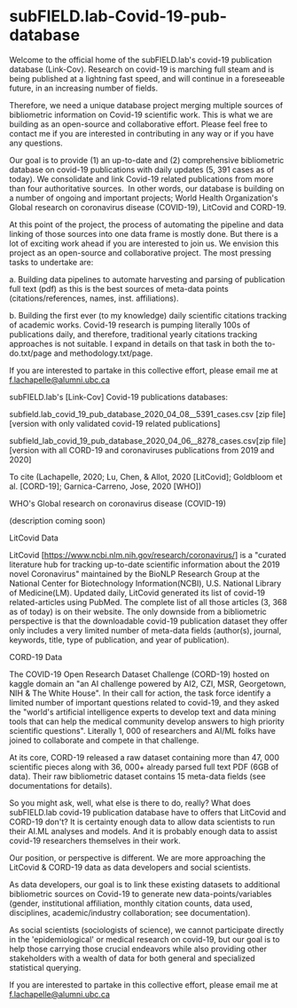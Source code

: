 # subFIELD.lab-Covid-19-pub-database

Welcome to the official home of the subFIELD.lab's covid-19 publication database (Link-Cov). Research on covid-19 is marching full steam and is being published at a lightning fast speed, and will continue in a foreseeable future, in an increasing number of fields.

Therefore, we need a unique database project merging multiple sources of bibliometric information on Covid-19 scientific work. This is what we are building as an open-source and collaborative effort. Please feel free to contact me if you are interested in contributing in any way or if you have any questions.

Our goal is to provide (1) an up-to-date and (2) comprehensive bibliometric database on covid-19 publications with daily updates (5, 391 cases as of today). We consolidate and link Covid-19 related publications from more than four authoritative sources.  In other words, our database is building on a number of ongoing and important projects; World Health Organization's Global research on coronavirus disease (COVID-19), LitCovid and CORD-19.

At this point of the project, the process of automating the pipeline and data linking of those sources into one data frame is mostly done. But there is a lot of exciting work ahead if you are interested to join us. We envision this project as an open-source and collaborative project. The most pressing tasks to undertake are:

a. Building data pipelines to automate harvesting and parsing of publication full text (pdf) as this is the best sources of meta-data points (citations/references, names, inst. affiliations).

b. Building the first ever (to my knowledge) daily scientific citations tracking of academic works. Covid-19 research is pumping literally 100s of publications daily, and therefore, traditional yearly citations tracking approaches is not suitable. I expand in details on that task in both the to-do.txt/page and methodology.txt/page.

If you are interested to partake in this collective effort, please email me at f.lachapelle@alumni.ubc.ca

subFIELD.lab's [Link-Cov] Covid-19 publications databases:

subfield.lab_covid_19_pub_database_2020_04_08__5391_cases.csv [zip file] [version with only validated covid-19 related publications]

subfield_lab_covid_19_pub_database_2020_04_06__8278_cases.csv[zip file] [version with all CORD-19 and coronaviruses publications from 2019 and 2020]

To cite (Lachapelle, 2020; Lu, Chen, & Allot, 2020 [LitCovid]; Goldbloom et al. [CORD-19]; Garnica-Carreno, Jose, 2020 [WHO])

WHO's Global research on coronavirus disease (COVID-19)

(description coming soon)

LitCovid Data

LitCovid [https://www.ncbi.nlm.nih.gov/research/coronavirus/] is a "curated literature hub for tracking up-to-date scientific information about the 2019 novel Coronavirus" maintained by the BioNLP Research Group at the National Center for Biotechnology Information(NCBI), U.S. National Library of Medicine(LM). Updated daily, LitCovid generated its list of covid-19 related-articles using PubMed. The complete list of all those articles (3, 368 as of today) is on their website. The only downside from a bibliometric perspective is that the downloadable covid-19 publication dataset they offer only includes a very limited number of meta-data fields (author(s), journal, keywords, title, type of publication, and year of publication).

CORD-19 Data

The COVID-19 Open Research Dataset Challenge (CORD-19) hosted on kaggle domain an "an AI challenge powered by AI2, CZI, MSR, Georgetown, NIH & The White House". In their call for action, the task force identify a limited number of important questions related to covid-19, and they asked the "world's artificial intelligence experts to develop text and data mining tools that can help the medical community develop answers to high priority scientific questions". Literally 1, 000 of researchers and AI/ML folks have joined to collaborate and compete in that challenge.

At its core, CORD-19 released a raw dataset containing more than 47, 000 scientific pieces along with 36, 000+ already parsed full text PDF (6GB of data). Their raw bibliometric dataset contains 15 meta-data fields (see documentations for details).

So you might ask, well, what else is there to do, really? What does subFIELD.lab covid-19 publication database have to offers that LitCovid and CORD-19 don't? It is certainty enough data to allow data scientists to run their AI.ML analyses and models. And it is probably enough data to assist covid-19 researchers themselves in their work.

Our position, or perspective is different. We are more approaching the LitCovid & CORD-19 data as data developers and social scientists.

As data developers, our goal is to link these existing datasets to additional bibliometric sources on Covid-19 to generate new data-points/variables (gender, institutional affiliation, monthly citation counts, data used, disciplines, academic/industry collaboration; see documentation).

As social scientists (sociologists of science), we cannot participate directly in the 'epidemiological' or medical research on covid-19, but our goal is to help those carrying those crucial endeavors while also providing other stakeholders with a wealth of data for both general and specialized statistical querying.

If you are interested to partake in this collective effort, please email me at f.lachapelle@alumni.ubc.ca
